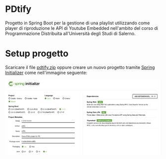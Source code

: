 # PDtify
Progetto in Spring Boot per la gestione di una playlist utilizzando come player di riproduzione
le API di Youtube Embedded nell'ambito del corso di Programmazione Distribuita 
all'Università degli Studi di Salerno.

# Setup progetto
Scaricare il file [pdtify.zip](https://github.com/tizianocitro/pdtify/blob/main/pdtify.zip) oppure
creare un nuovo progetto tramite [Spring Initializer](https://start.spring.io/) come nell'immagine seguente:

![Project setup in Spring Initializer](https://github.com/tizianocitro/pdtify/blob/main/assets/SpringInitializer.png)



